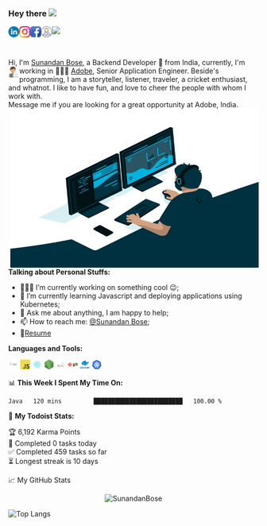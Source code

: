 ### Hey there <img src="https://media.giphy.com/media/hvRJCLFzcasrR4ia7z/giphy.gif" width="25px">
<a href="https://www.linkedin.com/in/sunandan-bose/">
  <img align="left" alt="Sunandan's LinkdeIN" width="22px" src="icons/linkedin.png" />
</a>
<a href="https://www.instagram.com/sunandanbose/">
  <img align="left" alt="Sunandan's Instagram" width="22px" src="icons/insta.png" />
</a>
<a href="https://www.facebook.com/sunandan.bose.3/">
  <img align="left" alt="Sunandan's Facebook" width="22px" src="icons/fb.png" />
</a>
<a href="https://leetcode.com/sunandanbose17/">
  <img align="left" alt="Sunandan's Leetcode" width="22px" src="icons/leetcode.png" />
</a>

![](https://visitor-badge.glitch.me/badge?page_id=SunandanBose.SunandanBose)

<br />

Hi, I'm [Sunandan Bose](https://sunandan.vercel.app/), a Backend Developer 🚀 from India, currently, I'm working in  🙍🏽‍♂️ [Adobe](https://www.adobe.com/)<img align="left" alt="Sunandan's Leetcode" width="22px" src="icons/coder.png" />, Senior Application Engineer. Beside's programming, I am a storyteller, listener, traveler, a cricket enthusiast, and whatnot. I like to have fun, and love to cheer the people with whom I work with.
<br />
Message me if you are looking for a great opportunity at Adobe, India. 
  <img align="right" alt="GIF" src="https://github.com/SunandanBose/SunandanBose/blob/main/code.gif?raw=true" width="500" height="320" />
  
**Talking about Personal Stuffs:**

- 👨🏽‍💻 I’m currently working on something cool :wink:;
- 🌱 I’m currently learning Javascript and deploying applications using Kubernetes; 
- 💬 Ask me about anything, I am happy to help;
- 📫 How to reach me: [@Sunandan Bose](https://www.linkedin.com/in/sunandan-bose/);
- 📝[Resume](https://drive.google.com/file/d/1nARwPhVoYJ6-csHWOlnYEcAPbxksd1OK/view?usp=sharing)

**Languages and Tools:**  

<code><img height="20" src="icons/java.png"></code>
<code><img height="20" src="icons/javascript.png"></code>
<code><img height="20" src="icons/react.png"></code>
<code><img height="20" src="icons/nodejs.png"></code>
<code><img height="20" src="icons/mysql.png"></code>
<code><img height="20" src="icons/git.png"></code>
<code><img height="20" src="icons/docker.png"></code>
<code><img height="20" src="icons/kubernetes.png"></code>


📊 **This Week I Spent My Time On:**
<!--START_SECTION:waka-->
```text
Java   120 mins         █████████████████████████   100.00 % 
```
<!--END_SECTION:waka-->

🚧 **My Todoist Stats:**
<!-- TODO-IST:START -->
🏆  6,192 Karma Points           
🌸  Completed 0 tasks today           
✅  Completed 459 tasks so far           
⏳  Longest streak is 10 days
<!-- TODO-IST:END -->


📈 My GitHub Stats

<p align="center"> <img src="https://github-readme-stats.vercel.app/api?username=SunandanBose&show_icons=true&theme=gotham" alt="SunandanBose" /></p>
  
![Top Langs](https://github-readme-stats.vercel.app/api/top-langs/?username=SunandanBose&layout=compact)

